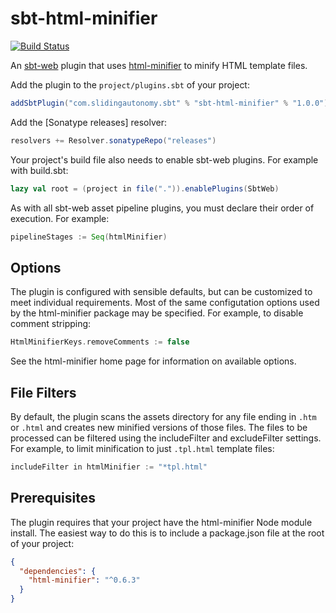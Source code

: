 sbt-html-minifier
=================
[![Build Status](https://travis-ci.org/rgcottrell/sbt-html-minifier.svg?branch=master)](https://travis-ci.org/rgcottrell/sbt-html-minifier)

An [sbt-web](https://github.com/sbt/sbt-web) plugin that uses [html-minifier](https://github.com/kangax/html-minifier)
to minify HTML template files.

Add the plugin to the `project/plugins.sbt` of your project:

```scala
addSbtPlugin("com.slidingautonomy.sbt" % "sbt-html-minifier" % "1.0.0")
```

Add the [Sonatype releases] resolver:

```scala
resolvers += Resolver.sonatypeRepo("releases")
```

Your project's build file also needs to enable sbt-web plugins. For example with build.sbt:

```scala
lazy val root = (project in file(".")).enablePlugins(SbtWeb)
```

As with all sbt-web asset pipeline plugins, you must declare their order of execution. For example:

```scala
pipelineStages := Seq(htmlMinifier)
```

## Options

The plugin is configured with sensible defaults, but can be customized to meet individual requirements. Most of the
same configutation options used by the html-minifier package may be specified. For example, to disable comment
stripping:

```scala
HtmlMinifierKeys.removeComments := false
```

See the html-minifier home page for information on available options.

## File Filters

By default, the plugin scans the assets directory for any file ending in `.htm` or `.html` and creates new minified
versions of those files. The files to be processed can be filtered using the includeFilter and excludeFilter settings.
For example, to limit minification to just `.tpl.html` template files:

```scala
includeFilter in htmlMinifier := "*tpl.html"
```

## Prerequisites

The plugin requires that your project have the html-minifier Node module install. The easiest way to do this is to
include a package.json file at the root of your project:

```json
{
  "dependencies": {
    "html-minifier": "^0.6.3"
  }
}
```

